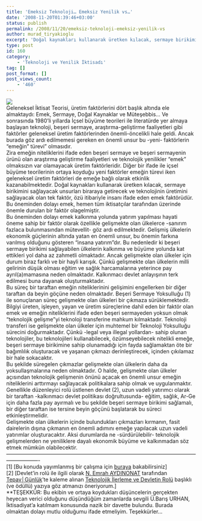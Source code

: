```yaml
---
title: 'Emeksiz Teknoloji… Emeksiz Yenilik vs…'
date: '2008-11-20T01:39:46+03:00'
status: publish
permalink: /2008/11/20/emeksiz-teknoloji-emeksiz-yenilik-vs
author: murad_tiryakioglu
excerpt: 'Doğal kaynakları kullanarak üretken kılacak, sermaye birikimini sağlayacak unsurları biraraya getirecek ve teknolojinin üretimini sağlayacak olan tek faktör, özü itibariyle insanı ifade eden emek faktörüdür. Bu öneminden dolayı emek, hemen tüm iktisatçılar tarafından üzerinde önemle durulan bir faktör olagelmiştir. Emeğin gelişmekte olan ülkeler için yarattığı ikileme göz atalım...'
type: post
id: 160
category:
    - 'Teknoloji ve Yenilik İktisadı'
tag: []
post_format: []
post_views_count:
    - '460'
---
```

[![](http://46.137.161.244/wp-content/uploads/2008/11/innovationi_murad_ilk_yazi-300x300.jpg)](http://46.137.161.244/wp-content/uploads/2008/11/innovationi_murad_ilk_yazi.jpg)  
Geleneksel İktisat Teorisi, üretim faktörlerini dört başlık altında ele almaktaydı: Emek, Sermaye, Doğal Kaynaklar ve Müteşebbis… Ve sonrasında 1980’li yıllarda İçsel büyüme teorileri ile literatürde yer almaya başlayan teknoloji, beşeri sermaye, araştırma-geliştirme faaliyetleri gibi faktörler geleneksel üretim faktörlerinden önemli-öncelikli hale geldi. Ancak burada göz ardı edilmemesi gereken en önemli unsur bu -yeni- faktörlerin “emeğin” türevi” olmasıdır.  
Zira emeğin niteliklerini ifade eden beşeri sermaye ve beşeri sermayenin ürünü olan araştırma geliştirme faaliyetleri ve teknolojik yenilikler “emek” olmaksızın var olamayacak üretim faktörleridir. Diğer bir ifade ile içsel büyüme teorilerinin ortaya koyduğu yeni faktörler emeğin türevi iken geleneksel üretim faktörleri de emeğe bağlı olarak etkinlik kazanabilmektedir. Doğal kaynakları kullanarak üretken kılacak, sermaye birikimini sağlayacak unsurları biraraya getirecek ve teknolojinin üretimini sağlayacak olan tek faktör, özü itibariyle insanı ifade eden emek faktörüdür. Bu öneminden dolayı emek, hemen tüm iktisatçılar tarafından üzerinde önemle durulan bir faktör olagelmiştir.  
Bu öneminden dolayı emek kalkınma yolunda yatırım yapılması hayati öneme sahip bir faktör olarak özellikle gelişmekte olan ülkelerce -sanırım fazlaca bulunmasından mütevellit- göz ardı edilmektedir. Gelişmiş ülkelerin ekonomik güçlerinin altında yatan en önemli unsur, bu önemin farkına varılmış olduğunu gösteren “insana yatırım”dır. Bu nedenledir ki beşeri sermaye birikimi sağlayabilen ülkelerin kalkınma ve büyüme yolunda kat ettikleri yol daha az zahmetli olmaktadır. Ancak gelişmekte olan ülkeler için durum biraz farklı ve bir hayli karışık. Çünkü gelişmekte olan ülkelerin milli gelirinin düşük olması eğitim ve sağlık harcamalarına yeterince pay ayrıl(a)mamasına neden olmaktadır. Kalkınmacı devlet anlayışının terk edilmesi buna dayanak oluşturmaktadır.  
Bu süreç bir taraftan emeğin niteliklerinini gelişimini engellerken bir diğer taraftan da beyin göçüne neden olmaktadır. Beşeri Sermaye Yoksulluğu (1) ile sonuçlanan süreç gelişmekte olan ülkeleri bir çıkmaza sürüklemektedir. Bilgiyi üreten, işleyen, yayan ve üretim süreçlerine dahil eden bir faktör olan emek ve emeğin niteliklerini ifade eden beşeri sermayeden yoksun olmak “teknolojik gelişme”yi teknoloji transferine mahkum kılmaktadır. Teknoloji transferi ise gelişmekte olan ülkeler için muhtemel bir Teknoloji Yoksulluğu sürecini doğurmaktadır. Çünkü -legal veya illegal yollardan- sahip olunan teknolojiler, bu teknolojileri kullanabilecek, özümseyebilecek nitelikli emeğe, beşeri sermaye birikimine sahip olunamadığı için fayda sağlamaktan öte bir bağımlılık oluşturacak ve yaşanan çıkmazı derinleştirecek, içinden çıkılamaz bir hale sokacaktır.  
Bu şekilde süregelen çıkmazlar gelişmekte olan ülkelerin daha da yoksullaşmalarına neden olmaktadır. O halde, gelişmekte olan ülkeler açısından teknolojik gelişmenin önünü açacak en önemli unsur emeğin niteliklerini arttırmayı sağlayacak politikalara sahip olmak ve uygulanmaktır. Genellikle düzenleyici rolü üstlenen devlet (2), uzun vadeli yatırımcı olarak bir taraftan -kalkınmacı devlet politikası doğrultusunda- eğitim, sağlık, Ar-Ge için daha fazla pay ayırmalı ve bu şekilde beşeri sermaye birikimi sağlamalı, bir diğer taraftan ise tersine beyin göçünü başlatarak bu süreci etkinleştirmelidir.  
Gelişmekte olan ülkelerin içinde bulundukları çıkmazları kırmanın, fasit dairelerin dışına çıkmanın en önemli adımını emeğe yapılacak uzun vadeli yatırımlar oluşturacaktır. Aksi durumlarda ne -sürdürülebilir- teknolojik gelişmelerden ne yeniliklere dayalı ekonomik büyüme ve kalkınmadan söz etmek mümkün olabilecektir.  
——————————————————————————————————————————-  
\[1\] \[Bu konuda yayımlanmış bir çalışma için [buraya](http://eab.ege.edu.tr/pdf/8_1/C8-S1-M18.pdf) bakabilirsiniz\]  
\[2\] \[Devlet’in rolü ile ilgili olarak [N. Emrah AYDINONAT](http://aydinonat.blogspot.com/) tarafından [Tepav│Günlük](http://www.tepav.org.tr/blog/)’te kaleme alınan [Teknolojik İlerleme ve Devletin Rolü](http://www.tepav.org.tr/blog/?p=76) başlıklı (ve ödüllü) yazıya göz atmanızı öneriyorum.\]  
\*\*TEŞEKKÜR: Bu ekibin ve ortaya koydukları düşüncelerin gerçekten heyecan verici olduğunu düşündüğüm zamanlarda sevgili Ü.Barış URHAN, İktisadiyat’a katılmam konusunda nazik bir davette bulundu. Burada olmaktan dolayı mutlu olduğumu ifade etmeliyim. Teşekkürler…